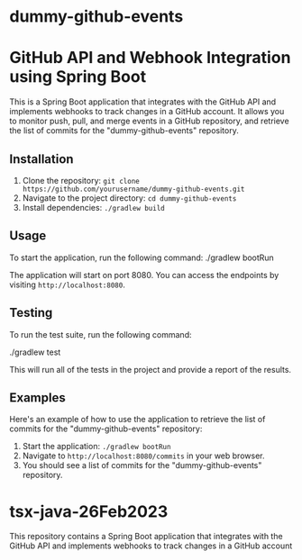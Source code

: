 
# dummy-github-events

# GitHub API and Webhook Integration using Spring Boot

This is a Spring Boot application that integrates with the GitHub API and implements webhooks to track changes in a GitHub account. It allows you to monitor push, pull, and merge events in a GitHub repository, and retrieve the list of commits for the "dummy-github-events" repository. 

## Installation

1. Clone the repository: `git clone https://github.com/yourusername/dummy-github-events.git`
2. Navigate to the project directory: `cd dummy-github-events`
3. Install dependencies: `./gradlew build`

## Usage

To start the application, run the following command:
./gradlew bootRun


The application will start on port 8080. You can access the endpoints by visiting `http://localhost:8080`.

## Testing

To run the test suite, run the following command:

./gradlew test

This will run all of the tests in the project and provide a report of the results.

## Examples

Here's an example of how to use the application to retrieve the list of commits for the "dummy-github-events" repository:

1. Start the application: `./gradlew bootRun`
2. Navigate to `http://localhost:8080/commits` in your web browser.
3. You should see a list of commits for the "dummy-github-events" repository.




# tsx-java-26Feb2023
This repository contains a Spring Boot application that integrates with the GitHub API and implements webhooks to track changes in a GitHub account

